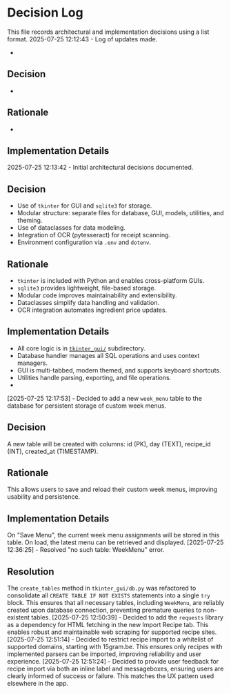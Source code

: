 # Decision Log

This file records architectural and implementation decisions using a list format.
2025-07-25 12:12:43 - Log of updates made.

*

## Decision

*

## Rationale 

*

## Implementation Details

2025-07-25 12:13:42 - Initial architectural decisions documented.

## Decision

* Use of `tkinter` for GUI and `sqlite3` for storage.
* Modular structure: separate files for database, GUI, models, utilities, and theming.
* Use of dataclasses for data modeling.
* Integration of OCR (pytesseract) for receipt scanning.
* Environment configuration via `.env` and `dotenv`.

## Rationale 

* `tkinter` is included with Python and enables cross-platform GUIs.
* `sqlite3` provides lightweight, file-based storage.
* Modular code improves maintainability and extensibility.
* Dataclasses simplify data handling and validation.
* OCR integration automates ingredient price updates.

## Implementation Details

* All core logic is in [`tkinter_gui/`](tkinter_gui/) subdirectory.
* Database handler manages all SQL operations and uses context managers.
* GUI is multi-tabbed, modern themed, and supports keyboard shortcuts.
* Utilities handle parsing, exporting, and file operations.
*
[2025-07-25 12:17:53] - Decided to add a new `week_menu` table to the database for persistent storage of custom week menus.  
## Decision  
A new table will be created with columns: id (PK), day (TEXT), recipe_id (INT), created_at (TIMESTAMP).  
## Rationale  
This allows users to save and reload their custom week menus, improving usability and persistence.  
## Implementation Details  
On "Save Menu", the current week menu assignments will be stored in this table. On load, the latest menu can be retrieved and displayed.
[2025-07-25 12:36:25] - Resolved "no such table: WeekMenu" error.
## Resolution
The `create_tables` method in `tkinter_gui/db.py` was refactored to consolidate all `CREATE TABLE IF NOT EXISTS` statements into a single `try` block. This ensures that all necessary tables, including `WeekMenu`, are reliably created upon database connection, preventing premature queries to non-existent tables.
[2025-07-25 12:50:39] - Decided to add the `requests` library as a dependency for HTML fetching in the new Import Recipe tab. This enables robust and maintainable web scraping for supported recipe sites.
[2025-07-25 12:51:14] - Decided to restrict recipe import to a whitelist of supported domains, starting with 15gram.be. This ensures only recipes with implemented parsers can be imported, improving reliability and user experience.
[2025-07-25 12:51:24] - Decided to provide user feedback for recipe import via both an inline label and messageboxes, ensuring users are clearly informed of success or failure. This matches the UX pattern used elsewhere in the app.